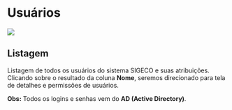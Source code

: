 # Usuários

![](http://developers.connectparts.com.br/imagens/tiAdminUsuarioListagem.png)






## Listagem

Listagem de todos os usuários do sistema SIGECO e suas atribuições. Clicando sobre o resultado da coluna **Nome**, seremos direcionado para tela de detalhes e permissões de usuários.

**Obs:** Todos os logins e senhas vem do **AD (Active Directory)**.


